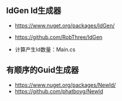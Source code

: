 ## IdGen  Id生成器

- https://www.nuget.org/packages/IdGen/
- https://github.com/RobThree/IdGen

- 计算产生Id数量：Main.cs


## 有顺序的Guid生成器

- https://www.nuget.org/packages/NewId/
- https://github.com/phatboyg/NewId